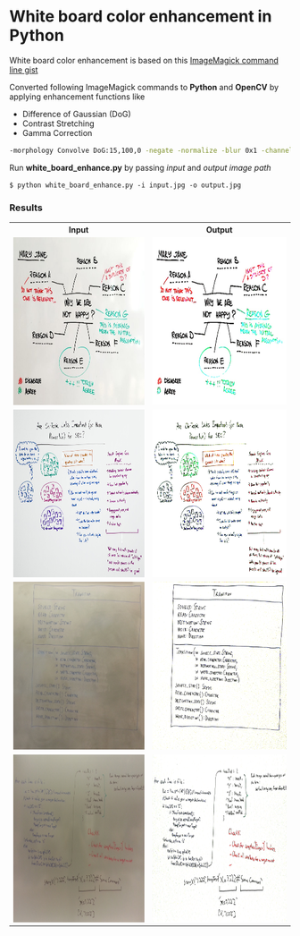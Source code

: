 # White board color enhancement in Python
White board color enhancement is based on this [ImageMagick command line gist](https://gist.github.com/lelandbatey/8677901)

Converted following ImageMagick commands to **Python** and **OpenCV** by applying enhancement functions like
- Difference of Gaussian (DoG)
- Contrast Stretching
- Gamma Correction

```bash
-morphology Convolve DoG:15,100,0 -negate -normalize -blur 0x1 -channel RBG -level 60%,91%,0.1
```
Run **white_board_enhance.py** by passing _input_ and _output image path_

```shell
$ python white_board_enhance.py -i input.jpg -o output.jpg
```

### Results

<table border='0'>
  <tr>
    <th>Input</th>
    <th>Output</th>
  </tr>
  <tr>
    <td><img src='https://github.com/santhalakshminarayana/white-board-enhance/blob/main/images/11.jpg' 
        width='500px' height='300px' /></td>
    <td><img src='https://github.com/santhalakshminarayana/white-board-enhance/blob/main/result/11_o.jpg' 
         width='500px' height='300px' /></td>
  </tr>
  <tr>
    <td><img src='https://github.com/santhalakshminarayana/white-board-enhance/blob/main/images/22.jpg'
             width='500px' height='300px' /></td>
    <td><img src='https://github.com/santhalakshminarayana/white-board-enhance/blob/main/result/22_o.jpg' 
         width='500px' height='300px' /></td>
  </tr>
  <tr>
    <td><img src='https://github.com/santhalakshminarayana/white-board-enhance/blob/main/images/1.jpeg' 
             width='500px' height='300px'/></td>
    <td><img src='https://github.com/santhalakshminarayana/white-board-enhance/blob/main/result/1_o.jpg'
             width='500px' height='300px'/></td>
  </tr>
  <tr>
    <td><img src='https://github.com/santhalakshminarayana/white-board-enhance/blob/main/images/2.jpeg'
             width='500px' height='300px' /></td>
    <td><img src='https://github.com/santhalakshminarayana/white-board-enhance/blob/main/result/2_o.jpg'
             width='500px' height='300px' /></td>
  </tr>
</table>
